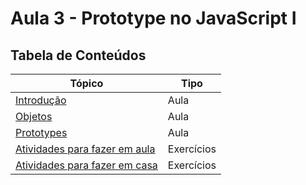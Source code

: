 # Aula 3 - Prototype no JavaScript I

## Tabela de Conteúdos
| Tópico | Tipo |
| ------ | ---- |
|[Introdução](/03.%20Prototypes%20I/3.0%20-%20Introdu%C3%A7%C3%A3o.md) | Aula|
|[Objetos](/03.%20Prototypes%20I/3.1%20-%20Objetos.md) | Aula|
|[Prototypes](/03.%20Prototypes%20I/3.2%20-%20Prototypes.md) | Aula|
|[Atividades para fazer em aula](/Atividades/Em%20aula/Exercicios.md)| Exercícios|
|[Atividades para fazer em casa](/Atividades/Em%20casa/Exercicios.md)| Exercícios|